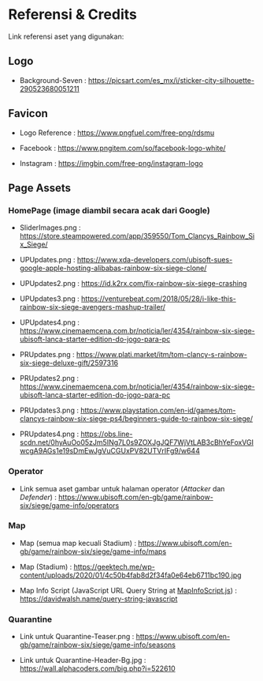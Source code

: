 # Referensi & Credits

Link referensi aset yang digunakan:

## Logo

- Background-Seven
: <https://picsart.com/es_mx/i/sticker-city-silhouette-290523680051211>

## Favicon

- Logo Reference
: <https://www.pngfuel.com/free-png/rdsmu>

- Facebook
: <https://www.pngitem.com/so/facebook-logo-white/>

- Instagram
: <https://imgbin.com/free-png/instagram-logo>

## Page Assets

### HomePage (image diambil secara acak dari Google)

- SliderImages.png
: <https://store.steampowered.com/app/359550/Tom_Clancys_Rainbow_Six_Siege/>

- UPUpdates.png
: <https://www.xda-developers.com/ubisoft-sues-google-apple-hosting-alibabas-rainbow-six-siege-clone/>

- UPUpdates2.png
: <https://id.k2rx.com/fix-rainbow-six-siege-crashing>

- UPUpdates3.png
: <https://venturebeat.com/2018/05/28/i-like-this-rainbow-six-siege-avengers-mashup-trailer/>

- UPUpdates4.png
: <https://www.cinemaemcena.com.br/noticia/ler/4354/rainbow-six-siege-ubisoft-lanca-starter-edition-do-jogo-para-pc>

- PRUpdates.png
: <https://www.plati.market/itm/tom-clancy-s-rainbow-six-siege-deluxe-gift/2597316>

- PRUpdates2.png
: <https://www.cinemaemcena.com.br/noticia/ler/4354/rainbow-six-siege-ubisoft-lanca-starter-edition-do-jogo-para-pc>

- PRUpdates3.png
: <https://www.playstation.com/en-id/games/tom-clancys-rainbow-six-siege-ps4/beginners-guide-to-rainbow-six-siege/>

- PRUpdates4.png
: <https://obs.line-scdn.net/0hyAuOo05zJm5INg7L0s9ZOXJgJQF7WjVtLAB3cBhYeFoxVGIwcgA9AGs1e19sDmEwJgVuCGUxPV82UTVrIFg9/w644>

### Operator

- Link semua aset gambar untuk halaman operator (*Attacker* dan *Defender*)
: <https://www.ubisoft.com/en-gb/game/rainbow-six/siege/game-info/operators>

### Map

- Map (semua map kecuali Stadium)
: <https://www.ubisoft.com/en-gb/game/rainbow-six/siege/game-info/maps>

- Map (Stadium)
: <https://geektech.me/wp-content/uploads/2020/01/4c50b4fab8d2f34fa0e64eb6711bc190.jpg>

- Map Info Script (JavaScript URL Query String at [MapInfoScript.js](JS/MapInfoScript.js))
: https://davidwalsh.name/query-string-javascript

### Quarantine

- Link untuk Quarantine-Teaser.png
: <https://www.ubisoft.com/en-gb/game/rainbow-six/siege/game-info/seasons>

- Link untuk Quarantine-Header-Bg.jpg
: <https://wall.alphacoders.com/big.php?i=522610>
